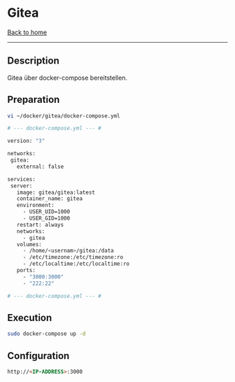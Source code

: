 # Gitea

[Back to home](../README.md)

---

## Description
Gitea über docker-compose bereitstellen.

## Preparation

```bash
vi ~/docker/gitea/docker-compose.yml

# --- docker-compose.yml --- #

version: "3"

networks:
 gitea:
   external: false

services:
 server:
   image: gitea/gitea:latest
   container_name: gitea
   environment:
     - USER_UID=1000
     - USER_GID=1000
   restart: always
   networks:
     - gitea
   volumes:
     - /home/<usernam>/gitea:/data
     - /etc/timezone:/etc/timezone:ro
     - /etc/localtime:/etc/localtime:ro
   ports:
     - "3000:3000"
     - "222:22"

# --- docker-compose.yml --- #
```

## Execution

```bash
sudo docker-compose up -d
```

## Configuration

```html
http://<IP-ADDRESS>:3000
```